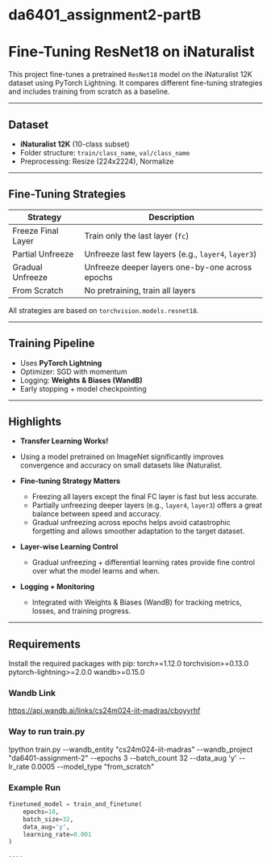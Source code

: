 # da6401_assignment2-partB
#  Fine-Tuning ResNet18 on iNaturalist

This project fine-tunes a pretrained `ResNet18` model on the iNaturalist 12K dataset using PyTorch Lightning. It compares different fine-tuning strategies and includes training from scratch as a baseline.

---

##  Dataset

- **iNaturalist 12K** (10-class subset)
- Folder structure: `train/class_name`, `val/class_name`
- Preprocessing: Resize (224x2224), Normalize

---

##  Fine-Tuning Strategies

| Strategy                    | Description                                         |
|----------------------------|-----------------------------------------------------|
| Freeze Final Layer         | Train only the last layer (`fc`)                   |
| Partial Unfreeze           | Unfreeze last few layers (e.g., `layer4`, `layer3`) |
| Gradual Unfreeze           | Unfreeze deeper layers one-by-one across epochs     |
| From Scratch               | No pretraining, train all layers                    |

All strategies are based on `torchvision.models.resnet18`.

---


## Training Pipeline

- Uses **PyTorch Lightning**
- Optimizer: SGD with momentum
- Logging: **Weights & Biases (WandB)**
- Early stopping + model checkpointing

---


## Highlights

-  **Transfer Learning Works!**
  - Using a model pretrained on ImageNet significantly improves convergence and accuracy on small datasets like iNaturalist.
  
- **Fine-tuning Strategy Matters**
  - Freezing all layers except the final FC layer is fast but less accurate.
  - Partially unfreezing deeper layers (e.g., `layer4`, `layer3`) offers a great balance between speed and accuracy.
  - Gradual unfreezing across epochs helps avoid catastrophic forgetting and allows smoother adaptation to the target dataset.

- **Layer-wise Learning Control**
  - Gradual unfreezing + differential learning rates provide fine control over what the model learns and when.

- **Logging + Monitoring**
  - Integrated with Weights & Biases (WandB) for tracking metrics, losses, and training progress.
---

## Requirements

Install the required packages with pip:
torch>=1.12.0
torchvision>=0.13.0
pytorch-lightning>=2.0.0
wandb>=0.15.0

### Wandb Link
https://api.wandb.ai/links/cs24m024-iit-madras/cboyyrhf

### Way to run train.py
!python train.py --wandb_entity "cs24m024-iit-madras" --wandb_project "da6401-assignment-2" --epochs 3 --batch_count 32 --data_aug 'y' --lr_rate 0.0005 --model_type "from_scratch"

### Example Run

```python
finetuned_model = train_and_finetune(
    epochs=10,
    batch_size=32,
    data_aug='y',
    learning_rate=0.001
)

----









